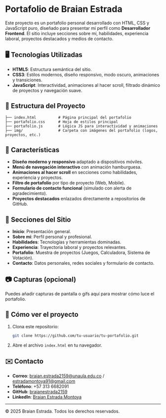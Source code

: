 
# Portafolio de Braian Estrada

Este proyecto es un portafolio personal desarrollado con HTML, CSS y JavaScript puro, diseñado para presentar mi perfil como **Desarrollador Frontend**. El sitio incluye secciones sobre mí, habilidades, experiencia laboral, proyectos destacados y medios de contacto.

## 🖥️ Tecnologías Utilizadas

- **HTML5**: Estructura semántica del sitio.
- **CSS3**: Estilos modernos, diseño responsivo, modo oscuro, animaciones y transiciones.
- **JavaScript**: Interactividad, animaciones al hacer scroll, filtrado dinámico de proyectos y navegación suave.

## 📁 Estructura del Proyecto

```
├── index.html          # Página principal del portafolio
├── portafolio.css      # Hoja de estilos principal
├── portafolio.js       # Lógica JS para interactividad y animaciones
├── img/                # Carpeta con imágenes del portafolio (logos, proyectos, etc.)
```

## 📌 Características

- **Diseño moderno y responsivo** adaptado a dispositivos móviles.
- **Menú de navegación interactivo** con animación hamburguesa.
- **Animaciones al hacer scroll** en secciones como habilidades, experiencia y proyectos.
- **Filtro de portafolio** por tipo de proyecto (Web, Mobile).
- **Formulario de contacto funcional** (simulado con alerta de agradecimiento).
- **Proyectos destacados** enlazados directamente a repositorios de GitHub.

## 🧠 Secciones del Sitio

- **Inicio**: Presentación general.
- **Sobre mí**: Perfil personal y profesional.
- **Habilidades**: Tecnologías y herramientas dominadas.
- **Experiencia**: Trayectoria laboral y proyectos relevantes.
- **Portafolio**: Muestra de proyectos (Juegos, Calculadora, Sistema de Votación).
- **Contacto**: Datos personales, redes sociales y formulario de contacto.

## 📷 Capturas (opcional)

Puedes añadir capturas de pantalla o gifs aquí para mostrar cómo luce el portafolio.

## 🚀 Cómo ver el proyecto

1. Clona este repositorio:
   ```bash
   git clone https://github.com/tu-usuario/tu-portafolio.git
   ```
2. Abre el archivo `index.html` en tu navegador.

## ✉️ Contacto

- **Correo**: braian.estrada2159@unaula.edu.co / estradamontoya91@gmail.com  
- **Teléfono**: +57 313 6682091  
- **GitHub**: [braianestrada2159](https://github.com/braianestrada2159)  
- **LinkedIn**: [Braian Estrada Montoya](https://www.linkedin.com/in/braian-estrada-montoya-985257367)

---

© 2025 Braian Estrada. Todos los derechos reservados.
